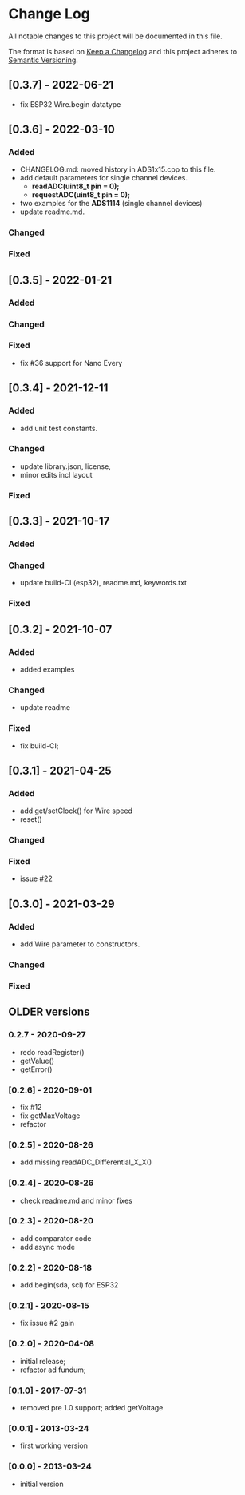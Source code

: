 # Change Log
All notable changes to this project will be documented in this file.

The format is based on [Keep a Changelog](http://keepachangelog.com/)
and this project adheres to [Semantic Versioning](http://semver.org/).

## [0.3.7] - 2022-06-21

- fix ESP32 Wire.begin datatype


## [0.3.6] - 2022-03-10

### Added
- CHANGELOG.md: moved history in ADS1x15.cpp to this file.
- add default parameters for single channel devices.
  - **readADC(uint8_t pin = 0);**
  - **requestADC(uint8_t pin = 0);**
- two examples for the **ADS1114** (single channel devices)
- update readme.md.

### Changed

### Fixed

## [0.3.5] - 2022-01-21

### Added

### Changed

### Fixed
- fix #36 support for Nano Every

## [0.3.4] - 2021-12-11

### Added
- add unit test constants.

### Changed
- update library.json, license, 
- minor edits incl layout

### Fixed

## [0.3.3] - 2021-10-17

### Added

### Changed
- update build-CI (esp32), readme.md, keywords.txt

### Fixed

## [0.3.2] - 2021-10-07

### Added
- added examples

### Changed
- update readme 

### Fixed
- fix build-CI; 

## [0.3.1] - 2021-04-25

### Added
- add get/setClock() for Wire speed 
- reset()

### Changed

### Fixed
- issue #22

## [0.3.0] - 2021-03-29

### Added
- add Wire parameter to constructors.

### Changed

### Fixed


## OLDER versions

### 0.2.7  - 2020-09-27
- redo readRegister()
- getValue()
- getError()

### [0.2.6] - 2020-09-01
- fix #12
- fix getMaxVoltage
- refactor

### [0.2.5] - 2020-08-26
- add missing readADC_Differential_X_X()

### [0.2.4] - 2020-08-26
- check readme.md and minor fixes

### [0.2.3] - 2020-08-20
- add comparator code
- add async mode

### [0.2.2] - 2020-08-18
- add begin(sda, scl) for ESP32

### [0.2.1] - 2020-08-15
- fix issue #2 gain

### [0.2.0] - 2020-04-08
- initial release; 
- refactor ad fundum;

### [0.1.0] - 2017-07-31
- removed pre 1.0 support; added getVoltage

### [0.0.1] - 2013-03-24
- first working version

### [0.0.0] - 2013-03-24
- initial version



